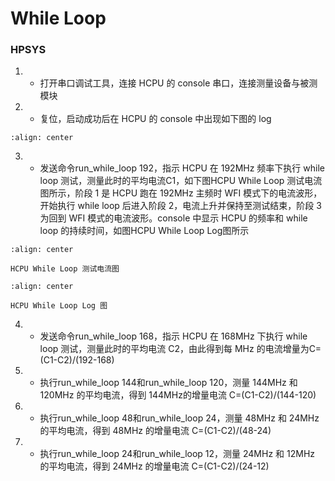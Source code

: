 # While Loop
### HPSYS
1. * 打开串口调试工具，连接 HCPU 的 console 串口，连接测量设备与被测模块
2. * 复位，启动成功后在 HCPU 的 console 中出现如下图的 log
```{figure} assert/image4.png
:align: center
```
3. * 发送命令run_while_loop 192，指示 HCPU 在 192MHz 频率下执行 while loop 测试，测量此时的平均电流C1，如下图HCPU While Loop 测试电流图所示，阶段 1 是 HCPU 跑在 192MHz 主频时 WFI 模式下的电流波形，开始执行 while loop 后进入阶段 2，电流上升并保持至测试结束，阶段 3 为回到 WFI 模式的电流波形。console 中显示 HCPU 的频率和 while loop 的持续时间，如图HCPU While Loop Log图所示

```{figure} assert/image5.png
:align: center

HCPU While Loop 测试电流图
```

```{figure} assert/image6.png
:align: center

HCPU While Loop Log 图
```

4. * 发送命令run_while_loop 168，指示 HCPU 在 168MHz 下执行 while loop 测试，测量此时的平均电流 C2，由此得到每 MHz 的电流增量为C=(C1-C2)/(192-168)

5. * 执行run_while_loop 144和run_while_loop 120，测量 144MHz 和 120MHz 的平均电流，得到 144MHz的增量电流 C=(C1-C2)/(144-120)
6. * 执行run_while_loop 48和run_while_loop 24，测量 48MHz 和 24MHz 的平均电流，得到 48MHz 的增量电流 C=(C1-C2)/(48-24)
7. * 执行run_while_loop 24和run_while_loop 12，测量 24MHz 和 12MHz 的平均电流，得到 24MHz 的增量电流 C=(C1-C2)/(24-12)


